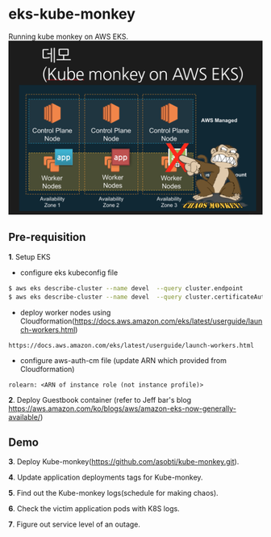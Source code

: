 # eks-kube-monkey
Running kube monkey on AWS EKS.
![kube monkey on AWS EKS](EKS-Kube-Monkey.png)

## Pre-requisition
**1**. Setup EKS
  - configure eks kubeconfig file
  ```bash
  $ aws eks describe-cluster --name devel  --query cluster.endpoint
  $ aws eks describe-cluster --name devel  --query cluster.certificateAuthority.data
  ```
  - deploy worker nodes
  using Cloudformation(https://docs.aws.amazon.com/eks/latest/userguide/launch-workers.html)
  ```
  https://docs.aws.amazon.com/eks/latest/userguide/launch-workers.html
  ```
  - configure aws-auth-cm file (update ARN which provided from Cloudformation)
  ```
  rolearn: <ARN of instance role (not instance profile)>
  ```
  
**2**. Deploy Guestbook container (refer to Jeff bar's blog https://aws.amazon.com/ko/blogs/aws/amazon-eks-now-generally-available/)

## Demo
**3**. Deploy Kube-monkey(https://github.com/asobti/kube-monkey.git).

**4**. Update application deployments tags for Kube-monkey.

**5**. Find out the Kube-monkey logs(schedule for making chaos).

**6**. Check the victim application pods with K8S logs.

**7**. Figure out service level of an outage.